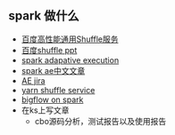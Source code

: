 ##  spark  做什么

- [百度高性能通用Shuffle服务](http://www.10tiao.com/html/522/201502/202881667/1.html)
- [百度shuffle ppt](https://myslide.cn/slides/250#)
- [spark adapative execution](https://github.com/Intel-bigdata/spark-adaptive)
- [spark ae中文文章](https://mp.weixin.qq.com/s?__biz=MzA4Mzc0NjkwNA==&mid=2650784030&idx=1&sn=2c61e166b535199ee53e579a5092ff80&chksm=87faa829b08d213f55dab289bf5a12cfe376be0c944e03279a1c93e0f0d2164f1c6a6c7c880a&mpshare=1&scene=1&srcid=0111fEEzMCuhKozD4hsN4EE5&pass_ticket=WwOAQGxxBX9z63UyuFIXnWVm%2FSJhHkYwdsKplVDbaiA66ueqnDOtzgq86NgTgqvt#rd)
- [AE jira](https://issues.apache.org/jira/browse/SPARK-23128)
- [yarn shuffle service](https://issues.apache.org/jira/browse/SPARK-3797)
- [bigflow on spark](http://bigflow.cloud/zh/spark/index.html)
- 在ks上写文章
  - cbo源码分析，测试报告以及使用报告

